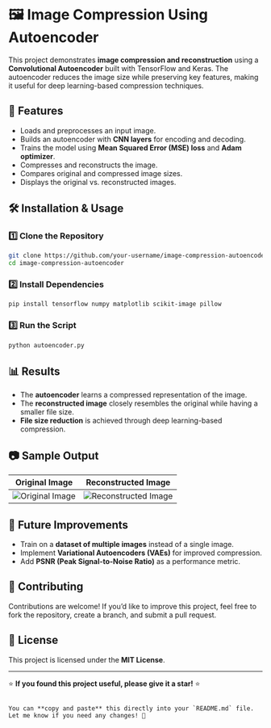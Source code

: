 


# 🖼️ Image Compression Using Autoencoder  

This project demonstrates **image compression and reconstruction** using a **Convolutional Autoencoder** built with TensorFlow and Keras. The autoencoder reduces the image size while preserving key features, making it useful for deep learning-based compression techniques.  

## 📌 Features  
- Loads and preprocesses an input image.  
- Builds an autoencoder with **CNN layers** for encoding and decoding.  
- Trains the model using **Mean Squared Error (MSE) loss** and **Adam optimizer**.  
- Compresses and reconstructs the image.  
- Compares original and compressed image sizes.  
- Displays the original vs. reconstructed images.  

## 🛠️ Installation & Usage  

### 1️⃣ Clone the Repository  
```bash
git clone https://github.com/your-username/image-compression-autoencoder.git
cd image-compression-autoencoder
```

### 2️⃣ Install Dependencies  
```bash
pip install tensorflow numpy matplotlib scikit-image pillow
```

### 3️⃣ Run the Script  
```bash
python autoencoder.py
```

## 📊 Results  
- The **autoencoder** learns a compressed representation of the image.  
- The **reconstructed image** closely resembles the original while having a smaller file size.  
- **File size reduction** is achieved through deep learning-based compression.  

## 📷 Sample Output  
| Original Image | Reconstructed Image |  
|---------------|-------------------|  
| ![Original Image](original_image.jpg) | ![Reconstructed Image](compressed_image.jpg) |  

## 🚀 Future Improvements  
- Train on a **dataset of multiple images** instead of a single image.  
- Implement **Variational Autoencoders (VAEs)** for improved compression.  
- Add **PSNR (Peak Signal-to-Noise Ratio)** as a performance metric.  

## 🤝 Contributing  
Contributions are welcome! If you’d like to improve this project, feel free to fork the repository, create a branch, and submit a pull request.  

## 📜 License  
This project is licensed under the **MIT License**.  

---

⭐ **If you found this project useful, please give it a star!** ⭐  
```

You can **copy and paste** this directly into your `README.md` file. Let me know if you need any changes! 🚀
